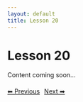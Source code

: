```yaml
---
layout: default
title: Lesson 20
---
```


# Lesson 20

Content coming soon...

<div style="margin-top: 20px;">
<a href="/docs/Advanced/Lessons/lesson_19.md" style="margin-right: 10px;">⬅ Previous</a><a href="/docs/Advanced/Lessons/lesson_21.md">Next ➡</a>
</div>
